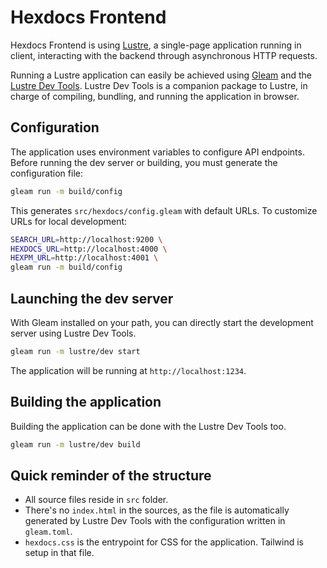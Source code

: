 # Hexdocs Frontend

Hexdocs Frontend is using [Lustre](https://lustre.build), a single-page
application running in client, interacting with the backend through asynchronous
HTTP requests.

Running a Lustre application can easily be achieved using [Gleam](https://gleam.run/)
and the [Lustre Dev Tools](https://hexdocs.pm/lustre_dev_tools/).
Lustre Dev Tools is a companion package to Lustre, in charge of compiling,
bundling, and running the application in browser.

## Configuration

The application uses environment variables to configure API endpoints. Before running
the dev server or building, you must generate the configuration file:

```sh
gleam run -m build/config
```

This generates `src/hexdocs/config.gleam` with default URLs. To customize URLs for
local development:

```sh
SEARCH_URL=http://localhost:9200 \
HEXDOCS_URL=http://localhost:4000 \
HEXPM_URL=http://localhost:4001 \
gleam run -m build/config
```

## Launching the dev server

With Gleam installed on your path, you can directly start the development server
using Lustre Dev Tools.

```sh
gleam run -m lustre/dev start
```

The application will be running at `http://localhost:1234`.

## Building the application

Building the application can be done with the Lustre Dev Tools too.

```sh
gleam run -m lustre/dev build
```

## Quick reminder of the structure

- All source files reside in `src` folder.
- There's no `index.html` in the sources, as the file is automatically
  generated by Lustre Dev Tools with the configuration written in `gleam.toml`.
- `hexdocs.css` is the entrypoint for CSS for the application. Tailwind is
  setup in that file.
